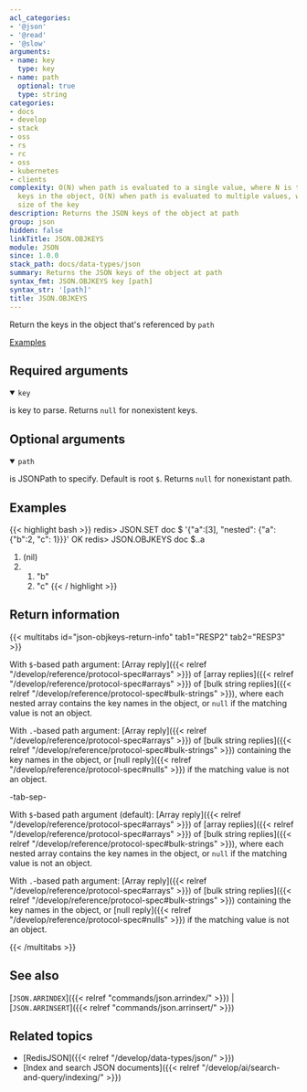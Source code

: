 ```yaml
---
acl_categories:
- '@json'
- '@read'
- '@slow'
arguments:
- name: key
  type: key
- name: path
  optional: true
  type: string
categories:
- docs
- develop
- stack
- oss
- rs
- rc
- oss
- kubernetes
- clients
complexity: O(N) when path is evaluated to a single value, where N is the number of
  keys in the object, O(N) when path is evaluated to multiple values, where N is the
  size of the key
description: Returns the JSON keys of the object at path
group: json
hidden: false
linkTitle: JSON.OBJKEYS
module: JSON
since: 1.0.0
stack_path: docs/data-types/json
summary: Returns the JSON keys of the object at path
syntax_fmt: JSON.OBJKEYS key [path]
syntax_str: '[path]'
title: JSON.OBJKEYS
---
```

Return the keys in the object that's referenced by `path`

[Examples](#examples)

## Required arguments

<details open><summary><code>key</code></summary> 

is key to parse. Returns `null` for nonexistent keys.
</details>

## Optional arguments

<details open><summary><code>path</code></summary> 

is JSONPath to specify. Default is root `$`. Returns `null` for nonexistant path.

</details>

## Examples

{{< highlight bash >}}
redis> JSON.SET doc $ '{"a":[3], "nested": {"a": {"b":2, "c": 1}}}'
OK
redis> JSON.OBJKEYS doc $..a
1) (nil)
2) 1) "b"
   2) "c"
{{< / highlight >}}

## Return information

{{< multitabs id="json-objkeys-return-info"
    tab1="RESP2"
    tab2="RESP3" >}}

With `$`-based path argument: [Array reply]({{< relref "/develop/reference/protocol-spec#arrays" >}}) of [array replies]({{< relref "/develop/reference/protocol-spec#arrays" >}}) of [bulk string replies]({{< relref "/develop/reference/protocol-spec#bulk-strings" >}}), where each nested array contains the key names in the object, or `null` if the matching value is not an object.

With `.`-based path argument: [Array reply]({{< relref "/develop/reference/protocol-spec#arrays" >}}) of [bulk string replies]({{< relref "/develop/reference/protocol-spec#bulk-strings" >}}) containing the key names in the object, or [null reply]({{< relref "/develop/reference/protocol-spec#nulls" >}}) if the matching value is not an object.

-tab-sep-

With `$`-based path argument (default): [Array reply]({{< relref "/develop/reference/protocol-spec#arrays" >}}) of [array replies]({{< relref "/develop/reference/protocol-spec#arrays" >}}) of [bulk string replies]({{< relref "/develop/reference/protocol-spec#bulk-strings" >}}), where each nested array contains the key names in the object, or `null` if the matching value is not an object.

With `.`-based path argument: [Array reply]({{< relref "/develop/reference/protocol-spec#arrays" >}}) of [bulk string replies]({{< relref "/develop/reference/protocol-spec#bulk-strings" >}}) containing the key names in the object, or [null reply]({{< relref "/develop/reference/protocol-spec#nulls" >}}) if the matching value is not an object.

{{< /multitabs >}}

## See also

[`JSON.ARRINDEX`]({{< relref "commands/json.arrindex/" >}}) | [`JSON.ARRINSERT`]({{< relref "commands/json.arrinsert/" >}}) 

## Related topics

* [RedisJSON]({{< relref "/develop/data-types/json/" >}})
* [Index and search JSON documents]({{< relref "/develop/ai/search-and-query/indexing/" >}})

